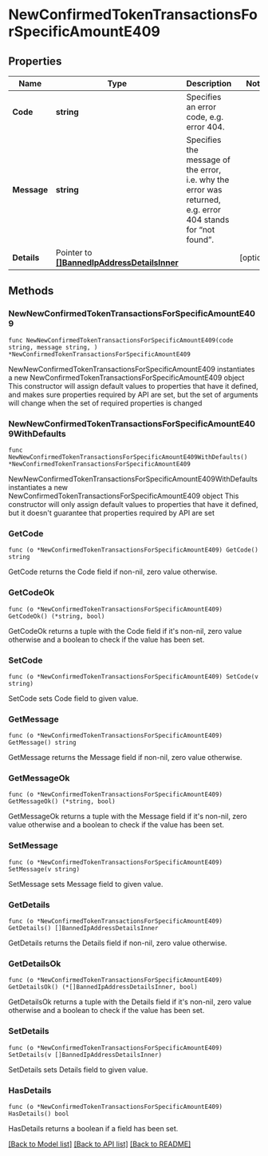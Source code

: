 # NewConfirmedTokenTransactionsForSpecificAmountE409

## Properties

Name | Type | Description | Notes
------------ | ------------- | ------------- | -------------
**Code** | **string** | Specifies an error code, e.g. error 404. | 
**Message** | **string** | Specifies the message of the error, i.e. why the error was returned, e.g. error 404 stands for “not found”. | 
**Details** | Pointer to [**[]BannedIpAddressDetailsInner**](BannedIpAddressDetailsInner.md) |  | [optional] 

## Methods

### NewNewConfirmedTokenTransactionsForSpecificAmountE409

`func NewNewConfirmedTokenTransactionsForSpecificAmountE409(code string, message string, ) *NewConfirmedTokenTransactionsForSpecificAmountE409`

NewNewConfirmedTokenTransactionsForSpecificAmountE409 instantiates a new NewConfirmedTokenTransactionsForSpecificAmountE409 object
This constructor will assign default values to properties that have it defined,
and makes sure properties required by API are set, but the set of arguments
will change when the set of required properties is changed

### NewNewConfirmedTokenTransactionsForSpecificAmountE409WithDefaults

`func NewNewConfirmedTokenTransactionsForSpecificAmountE409WithDefaults() *NewConfirmedTokenTransactionsForSpecificAmountE409`

NewNewConfirmedTokenTransactionsForSpecificAmountE409WithDefaults instantiates a new NewConfirmedTokenTransactionsForSpecificAmountE409 object
This constructor will only assign default values to properties that have it defined,
but it doesn't guarantee that properties required by API are set

### GetCode

`func (o *NewConfirmedTokenTransactionsForSpecificAmountE409) GetCode() string`

GetCode returns the Code field if non-nil, zero value otherwise.

### GetCodeOk

`func (o *NewConfirmedTokenTransactionsForSpecificAmountE409) GetCodeOk() (*string, bool)`

GetCodeOk returns a tuple with the Code field if it's non-nil, zero value otherwise
and a boolean to check if the value has been set.

### SetCode

`func (o *NewConfirmedTokenTransactionsForSpecificAmountE409) SetCode(v string)`

SetCode sets Code field to given value.


### GetMessage

`func (o *NewConfirmedTokenTransactionsForSpecificAmountE409) GetMessage() string`

GetMessage returns the Message field if non-nil, zero value otherwise.

### GetMessageOk

`func (o *NewConfirmedTokenTransactionsForSpecificAmountE409) GetMessageOk() (*string, bool)`

GetMessageOk returns a tuple with the Message field if it's non-nil, zero value otherwise
and a boolean to check if the value has been set.

### SetMessage

`func (o *NewConfirmedTokenTransactionsForSpecificAmountE409) SetMessage(v string)`

SetMessage sets Message field to given value.


### GetDetails

`func (o *NewConfirmedTokenTransactionsForSpecificAmountE409) GetDetails() []BannedIpAddressDetailsInner`

GetDetails returns the Details field if non-nil, zero value otherwise.

### GetDetailsOk

`func (o *NewConfirmedTokenTransactionsForSpecificAmountE409) GetDetailsOk() (*[]BannedIpAddressDetailsInner, bool)`

GetDetailsOk returns a tuple with the Details field if it's non-nil, zero value otherwise
and a boolean to check if the value has been set.

### SetDetails

`func (o *NewConfirmedTokenTransactionsForSpecificAmountE409) SetDetails(v []BannedIpAddressDetailsInner)`

SetDetails sets Details field to given value.

### HasDetails

`func (o *NewConfirmedTokenTransactionsForSpecificAmountE409) HasDetails() bool`

HasDetails returns a boolean if a field has been set.


[[Back to Model list]](../README.md#documentation-for-models) [[Back to API list]](../README.md#documentation-for-api-endpoints) [[Back to README]](../README.md)


